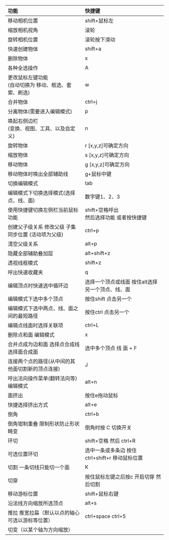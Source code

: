







| 功能                                                      | 快捷键                                           |
| :-------------------------------------------------------- | :----------------------------------------------- |
| 移动相机位置                                              | shift+鼠标左                                     |
| 缩放相机视角                                              | 滚轮                                             |
| 旋转相机位置                                              | 滚轮按下滑动                                     |
| 快速创建物体                                              | shift+a                                          |
| 删除物体                                                  | x                                                |
| 各种全选操作                                              | A                                                |
| 更改鼠标左键功能<br />(自动切换为 移动、框选、套索、刷选) | w                                                |
| 合并物体                                                  | ctrl+j                                           |
| 分离物体(需要进入编辑模式)                                | p                                                |
| 唤起右侧边栏 <br /> (变换、视图、工具、以及自定义)        | n                                                |
| 旋转物体                                                  | r [x,y,z]可确定方向                              |
| 缩放物体                                                  | s [x,y,z]可确定方向                              |
| 移动物体                                                  | g [x,y,z]可确定方向                              |
| 移动物体时唤出全部辅助线                                  | g+鼠标中键                                       |
| 切换编辑模式                                              | tab                                              |
| 编辑模式下切换选择模式(选择点、线、面)                    | 数字键1、2、3                                    |
| 使用快捷键切换左侧栏当前鼠标功能                          | shift+空格呼出 <br />然后选择功能 或者按快捷键   |
| 创建父子级关系 修改父级 子集同步位置 (活动项为父级)       | ctrl+p                                           |
| 清空父级关系                                              | alt+p                                            |
| 隐藏全部辅助叠加层                                        | alt+shift+z                                      |
| 透视线框模式                                              | shift+z                                          |
| 呼出快速收藏夹                                            | q                                                |
| 编辑顶点时快速选中循环边                                  | 选择一个顶点或线面 按住alt选择另一个顶点、线、面 |
| 编辑模式下选中多个顶点                                    | 按住shift 点击另一个                             |
| 编辑模式下选中两点、线、面之间的最短路径                  | 按住ctrl 点击另一个                              |
| 编辑点线面时选择关联项                                    | ctrl+L                                           |
| 删除点和面 编辑模式                                       | x                                                |
| 合并点成为边和面 选择点合成线 选择面合成面                | 选中多个顶点 线 面 + F                           |
| 连接两个点的路径(从中间的其他面切割新的顶点连接)          | J                                                |
| 呼出法向操作菜单(翻转法向等)编辑模式                      | alt+n                                            |
| 面挤出                                                    | 按住e拖动鼠标                                    |
| 快捷选择挤出方式                                          | alt+e                                            |
| 倒角                                                      | ctrl+b                                           |
| 倒角钳制重叠 限制形状防止形状畸变                         | 倒角时按 C 切换开关                              |
| 环切                                                      | shift+空格 然后 ctrl+R                           |
| 可选位置环切                                              | 选中一条或多条边 按住ctrl+shift+r 移动鼠标位置   |
| 切割 一条切线只能切一个面                                 | K                                                |
| 切穿                                                      | 按住鼠标左键之后按c 开启切穿 然后切割            |
| 移动游标位置                                              | shift+鼠标右键                                   |
| 沿法线方向缩放所选顶点                                    | alt+s                                            |
| 推拉 推宽拉扁（默认以点的轴心 可选以游标等位置）          | ctrl+space  ctrl+5                               |
| 切变（以某个轴为方向缩放）                                |                                                  |




